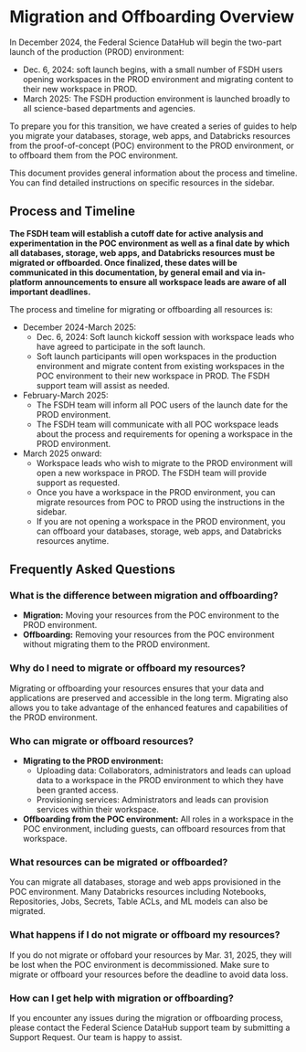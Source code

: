 # Migration and Offboarding Overview

In December 2024, the Federal Science DataHub will begin the two-part launch of the production (PROD) environment:
* Dec. 6, 2024: soft launch begins, with a small number of FSDH users opening workspaces in the PROD environment and migrating content to their new workspace in PROD.
* March 2025: The FSDH production environment is launched broadly to all science-based departments and agencies.

To prepare you for this transition, we have created a series of guides to help you migrate your databases, storage, web apps, and Databricks resources from the proof-of-concept (POC) environment to the PROD environment, or to offboard them from the POC environment.

This document provides general information about the process and timeline. You can find detailed instructions on specific resources in the sidebar.

## Process and Timeline

__The FSDH team will establish a cutoff date for active analysis and experimentation in the POC environment as well as a final date by which all databases, storage, web apps, and Databricks resources must be migrated or offboarded. Once finalized, these dates will be communicated in this documentation, by general email and via in-platform announcements to ensure all workspace leads are aware of all important deadlines.__

The process and timeline for migrating or offboarding all resources is:

* December 2024-March 2025:
    * Dec. 6, 2024: Soft launch kickoff session with workspace leads who have agreed to participate in the soft launch.
    * Soft launch participants will open workspaces in the production environment and migrate content from existing workspaces in the POC environment to their new workspace in PROD. The FSDH support team will assist as needed.
* February-March 2025:
    * The FSDH team will inform all POC users of the launch date for the PROD environment.
    * The FSDH team will communicate with all POC workspace leads about the process and requirements for opening a workspace in the PROD environment. 
    <!--* Workspace leads who are opening a workspace in the PROD environment may choose to begin the process prior to the launch date. The FSDH team will provide more information when it becomes available and will provide support as requested.--> 
* March 2025 onward:
    *  Workspace leads who wish to migrate to the PROD environment will open a new workspace in PROD. The FSDH team will provide support as requested.
    *  Once you have a workspace in the PROD environment, you can migrate resources from POC to PROD using the instructions in the sidebar.
    *  If you are not opening a workspace in the PROD environment, you can offboard your databases, storage, web apps, and Databricks resources anytime.

## Frequently Asked Questions

### What is the difference between migration and offboarding?

- **Migration:** Moving your resources from the POC environment to the PROD environment.
- **Offboarding:** Removing your resources from the POC environment without migrating them to the PROD environment.

### Why do I need to migrate or offboard my resources?

Migrating or offboarding your resources ensures that your data and applications are preserved and accessible in the long term. Migrating also allows you to take advantage of the enhanced features and capabilities of the PROD environment.

### Who can migrate or offboard resources?

* __Migrating to the PROD environment:__
    * Uploading data: Collaborators, administrators and leads can upload data  to a workspace in the PROD environment to which they have been granted access.
    * Provisioning services: Administrators and leads can provision services within their workspace.
* __Offboarding from the POC environment:__ All roles in a workspace in the POC environment, including guests, can offboard resources from that workspace.

### What resources can be migrated or offboarded?

You can migrate all databases, storage and web apps provisioned in the POC environment. Many Databricks resources including Notebooks, Repositories, Jobs, Secrets, Table ACLs, and ML models can also be migrated.

### What happens if I do not migrate or offboard my resources?

If you do not migrate or offobard your resources by Mar. 31, 2025, they will be lost when the POC environment is decommissioned. Make sure to migrate or offboard your resources before the deadline to avoid data loss.

<!--### What if I do not have a workspace set up in the PROD environment by Mar. 31, 2025?

If you are planning on opening a workspace in the PROD environment, we recommend beginning the process as soon as possible so you can migrate before the deadline and ensure your work can continue uninterrupted. If provisioning of your new workspace is in progress but will not be completed before Mar. 31, 2025, please reach out to the Federal Science DataHub team to discuss options.-->

### How can I get help with migration or offboarding?

If you encounter any issues during the migration or offboarding process, please contact the Federal Science DataHub support team by submitting a Support Request. Our team is happy to assist.
